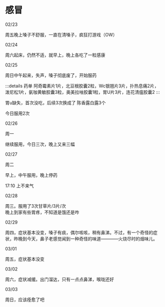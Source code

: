 # 感冒

02/23

周五晚上嗓子不舒服，一直在清嗓子，疯狂打游戏（OW）

02/24

周六起床，仍然不适，就早上，晚上各吃了一粒感康

02/25

周日中午起来，失声，嗓子彻底废了，开始服药

:::details 药单
阿奇霉素片1片，北豆根胶囊2粒，Wc银翘片3片，扑热息痛2片，泼尼松1片，氨咖黄敏胶囊3粒，奥美拉唑胶囊1粒，胃U片3片，连花清瘟胶囊2
:::

胃u缺失，首次没吃，后续3次换成了 陈香露白露3个

今日服用2次

02/26

周一

继续服用，今日三次，晚上又来三幅

02/27

周二

早上，中午服用，晚上停药

17:10 上不来气

02/28

周三。服用了3次甘草片/3片/次  
晚上到家有些胃疼，不知道是饿还是咋

02/29

周四，症状基本没变，嗓子有痰，偶尔咳咳，稍有鼻涕。不过，有一个奇怪的症状，昨晚到今天，鼻子老感觉闻到一种奇怪的味道————火烧尽时的烟味儿。

03/01

周五，症状基本没变

03/02

周六，症状减缓。出门溜达，只有一点点鼻涕，喉咙还好

03/03

周日，应该痊愈了吧
